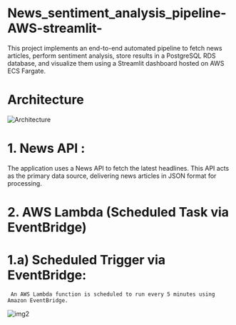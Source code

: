 # News_sentiment_analysis_pipeline-AWS-streamlit-
This project implements an end-to-end automated pipeline to fetch news articles, perform sentiment analysis, store results in a PostgreSQL RDS database, and visualize them using a Streamlit dashboard hosted on AWS ECS Fargate.
# Architecture
![Architecture](https://github.com/user-attachments/assets/9a7cfa60-f32f-4e8b-adeb-07ee4ecd3f60)
# 1. News API : 
The application uses a News API to fetch the latest headlines. This API acts as the primary data source, delivering news articles in JSON format for processing.
# 2. AWS Lambda (Scheduled Task via EventBridge)
   # 1.a) Scheduled Trigger via EventBridge:
     An AWS Lambda function is scheduled to run every 5 minutes using Amazon EventBridge.
     
![img2](https://github.com/user-attachments/assets/03a209d2-e389-4aa9-bbe4-984272a5e7cf)



